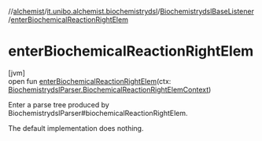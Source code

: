 //[alchemist](../../../index.md)/[it.unibo.alchemist.biochemistrydsl](../index.md)/[BiochemistrydslBaseListener](index.md)/[enterBiochemicalReactionRightElem](enter-biochemical-reaction-right-elem.md)

# enterBiochemicalReactionRightElem

[jvm]\
open fun [enterBiochemicalReactionRightElem](enter-biochemical-reaction-right-elem.md)(ctx: [BiochemistrydslParser.BiochemicalReactionRightElemContext](../-biochemistrydsl-parser/-biochemical-reaction-right-elem-context/index.md))

Enter a parse tree produced by BiochemistrydslParser#biochemicalReactionRightElem. 

The default implementation does nothing.
